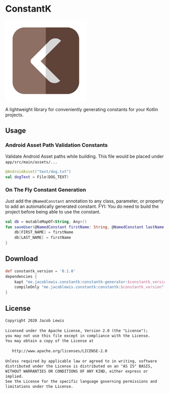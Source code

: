 ConstantK
=====
![Logo](website/constant-k-icon.png)

A lightweight library for conveniently generating constants for your Kotlin projects.

## Usage
### Android Asset Path Validation Constants
Validate Android Asset paths while building. This file would be placed under `app/src/main/assets/...`
```kotlin
@AndroidAsset("text/dog.txt")
val dogText = File(DOG_TEXT)
```
### On The Fly Constant Generation
Just add the `@NamedConstant` annotation to any class, parameter, or property to add an automatically generated constant. FYI: You do need to build the project before being able to use the constant.
```kotlin
val db = mutableMapOf<String, Any>()
fun saveUser(@NamedConstant firstName: String, @NamedConstant lastName: String) {
    db[FIRST_NAME] = firstName
    db[LAST_NAME] = firstName
}
```

Download
------
```groovy
def constantk_version = '0.1.0'
dependencies {
    kapt "me.jacoblewis.constantk:constantk-generator:$constantk_version"
    compileOnly "me.jacoblewis.constantk:constantk:$constantk_version"
}
```

License
-------

    Copyright 2020 Jacob Lewis
    
    Licensed under the Apache License, Version 2.0 (the "License");
    you may not use this file except in compliance with the License.
    You may obtain a copy of the License at
    
       http://www.apache.org/licenses/LICENSE-2.0
    
    Unless required by applicable law or agreed to in writing, software
    distributed under the License is distributed on an "AS IS" BASIS,
    WITHOUT WARRANTIES OR CONDITIONS OF ANY KIND, either express or implied.
    See the License for the specific language governing permissions and
    limitations under the License.
